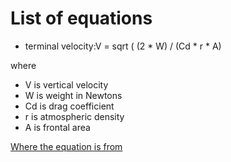# List of equations
* terminal velocity:V = sqrt ( (2 * W) / (Cd * r * A)

where
* V is vertical velocity
* W is weight in Newtons
* Cd is drag coefficient
* r is atmospheric density
* A is frontal area

[Where the equation is from](https://www.grc.nasa.gov/www/k-12/airplane/termv.html)

